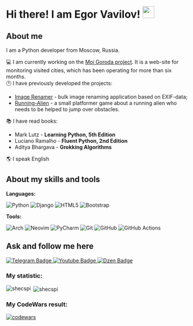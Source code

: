 <h1>
  Hi there! I am Egor Vavilov!
  <img src="https://github.com/blackcater/blackcater/raw/main/images/Hi.gif" height="32"/>
</h1>

## About me
I am a Python developer from Moscow, Russia.  
  
:computer: I am currently working on the [Moi Goroda project](https://github.com/Shecspi/MoiGoroda). It is a web-site for monitoring visited cities, which has been operating for more than six months.  
:clock1: I have previously developed the projects:  
- [Image Renamer](https://github.com/Shecspi/ImageRenamer) - bulk image renaming application based on EXIF-data;  
- [Running-Alien](https://github.com/Shecspi/Running-Alien) - a small platformer game about a running alien who needs to be helped to jump over obstacles.  

:books: I have read books:
* Mark Lutz - **Learning Python, 5th Edition**
* Luciano Ramalho - **Fluent Python, 2nd Edition**
* Aditya Bhargava - **Grokking Algorithms**  

:earth_americas: I speak English  

## About my skills and tools
**Languages:**

![Python](https://img.shields.io/badge/python-3670A0?style=for-the-badge&logo=python&logoColor=ffdd54)
![Django](https://img.shields.io/badge/django-%23092E20.svg?style=for-the-badge&logo=django&logoColor=white)
![HTML5](https://img.shields.io/badge/html5-%23E34F26.svg?style=for-the-badge&logo=html5&logoColor=white)
![Bootstrap](https://img.shields.io/badge/bootstrap-%23563D7C.svg?style=for-the-badge&logo=bootstrap&logoColor=white)

**Tools:**

![Arch](https://img.shields.io/badge/Arch%20Linux-1793D1?logo=arch-linux&logoColor=fff&style=for-the-badge)
![Neovim](https://img.shields.io/badge/NeoVim-%2357A143.svg?&style=for-the-badge&logo=neovim&logoColor=white)
![PyCharm](https://img.shields.io/badge/pycharm-143?style=for-the-badge&logo=pycharm&logoColor=black&color=black&labelColor=green)
![Git](https://img.shields.io/badge/git-%23F05033.svg?style=for-the-badge&logo=git&logoColor=white)
![GitHub](https://img.shields.io/badge/github-%23121011.svg?style=for-the-badge&logo=github&logoColor=white)
![GitHub Actions](https://img.shields.io/badge/github%20actions-%232671E5.svg?style=for-the-badge&logo=githubactions&logoColor=white)

## Ask and follow me here 
  
<div id="badges">
  <a href="your-twitter-URL">
    <img src="https://img.shields.io/badge/Telegram-blue?style=for-the-badge&logo=twitter&logoColor=white" alt="Telegram Badge"/>
  </a>
  <a href="your-youtube-URL">
    <img src="https://img.shields.io/badge/YouTube-red?style=for-the-badge&logo=youtube&logoColor=white" alt="Youtube Badge"/>
  </a>
  <a href="https://dzen.ru/rossiya_naiznanku">
    <img src="https://img.shields.io/badge/Dzen-black?style=for-the-badge" alt="Dzen Badge"/>
  </a>
</div>

<h3>My statistic:</h3>

<p>
  <img align="left" src="https://github-readme-stats.vercel.app/api/top-langs?username=shecspi&show_icons=true&locale=en&layout=compact" alt="shecspi" />
  &nbsp;<img align="center" src="https://github-readme-streak-stats.herokuapp.com/?user=shecspi&" alt="shecspi" />
</p>

<h3>My CodeWars result:</h3>

[![codewars](https://www.codewars.com/users/Shecspi/badges/large)](https://www.codewars.com/users/Shecspi)
